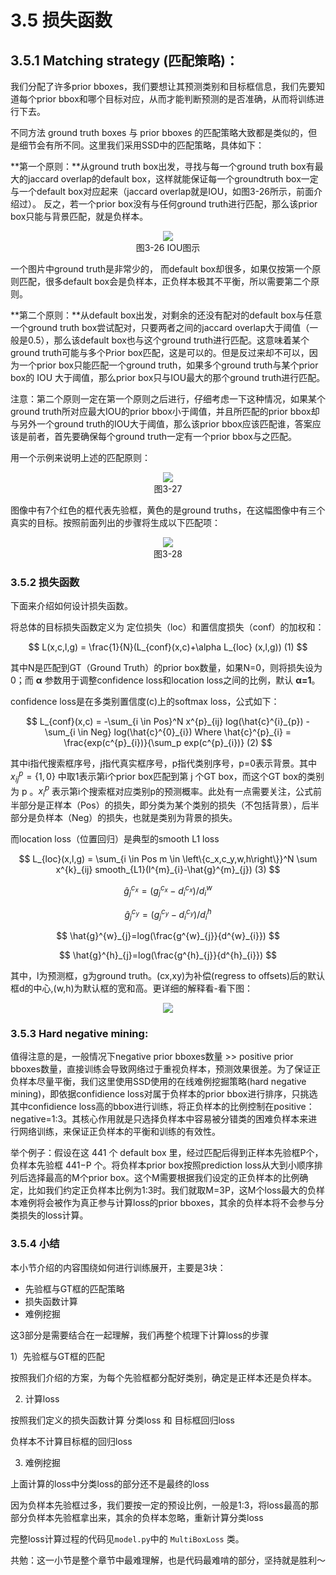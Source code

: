 # 3.5 损失函数

## 3.5.1 Matching strategy (匹配策略)：

我们分配了许多prior bboxes，我们要想让其预测类别和目标框信息，我们先要知道每个prior bbox和哪个目标对应，从而才能判断预测的是否准确，从而将训练进行下去。

不同方法 ground truth boxes 与 prior bboxes 的匹配策略大致都是类似的，但是细节会有所不同。这里我们采用SSD中的匹配策略，具体如下：

**第一个原则：**从ground truth box出发，寻找与每一个ground truth box有最大的jaccard overlap的default box，这样就能保证每一个groundtruth box一定与一个default box对应起来（jaccard overlap就是IOU，如图3-26所示，前面介绍过）。 反之，若一个prior box没有与任何ground truth进行匹配，那么该prior box只能与背景匹配，就是负样本。

<div align=center>
<img src="https://raw.githubusercontent.com/datawhalechina/dive-into-cv-pytorch/master/markdown_imgs/chapter03/3-26.png">
</div>
<center>图3-26 IOU图示</center>

一个图片中ground truth是非常少的， 而default box却很多，如果仅按第一个原则匹配，很多default box会是负样本，正负样本极其不平衡，所以需要第二个原则。

**第二个原则：**从default box出发，对剩余的还没有配对的default box与任意一个ground truth box尝试配对，只要两者之间的jaccard overlap大于阈值（一般是0.5），那么该default box也与这个ground truth进行匹配。这意味着某个ground truth可能与多个Prior box匹配，这是可以的。但是反过来却不可以，因为一个prior box只能匹配一个ground truth，如果多个ground truth与某个prior box的 IOU 大于阈值，那么prior box只与IOU最大的那个ground truth进行匹配。

注意：第二个原则一定在第一个原则之后进行，仔细考虑一下这种情况，如果某个ground truth所对应最大IOU的prior bbox小于阈值，并且所匹配的prior bbox却与另外一个ground truth的IOU大于阈值，那么该prior bbox应该匹配谁，答案应该是前者，首先要确保每个ground truth一定有一个prior bbox与之匹配。

用一个示例来说明上述的匹配原则：

<div align=center>
<img src="https://raw.githubusercontent.com/datawhalechina/dive-into-cv-pytorch/master/markdown_imgs/chapter03/3-27.png">
</div>
<center>图3-27</center>

图像中有7个红色的框代表先验框，黄色的是ground truths，在这幅图像中有三个真实的目标。按照前面列出的步骤将生成以下匹配项：

<div align=center>
<img src="https://raw.githubusercontent.com/datawhalechina/dive-into-cv-pytorch/master/markdown_imgs/chapter03/3-28.png">
</div>
<center>图3-28</center>


### 3.5.2 损失函数

下面来介绍如何设计损失函数。

将总体的目标损失函数定义为 定位损失（loc）和置信度损失（conf）的加权和：

$$
L(x,c,l,g) = \frac{1}{N}(L_{conf}(x,c)+\alpha L_{loc} (x,l,g)) (1)
$$

其中N是匹配到GT（Ground Truth）的prior box数量，如果N=0，则将损失设为0；而 **α** 参数用于调整confidence loss和location loss之间的比例，默认 **α=1**。

confidence loss是在多类别置信度(c)上的softmax loss，公式如下：

$$
L_{conf}(x,c) = -\sum_{i \in Pos}^N x^{p}_{ij} log(\hat{c}^{i}_{p}) - \sum_{i \in Neg} log(\hat{c}^{0}_{i})  Where \hat{c}^{p}_{i} = \frac{exp(c^{p}_{i})}{\sum_p exp(c^{p}_{i})} (2)
$$

其中i指代搜索框序号，j指代真实框序号，p指代类别序号，p=0表示背景。其中$x^{p}_{ij}=\left\{1,0\right\}$ 中取1表示第i个prior box匹配到第 j 个GT box，而这个GT box的类别为 p 。$x^{p}_{i}$ 表示第i个搜索框对应类别p的预测概率。此处有一点需要关注，公式前半部分是正样本（Pos）的损失，即分类为某个类别的损失（不包括背景），后半部分是负样本（Neg）的损失，也就是类别为背景的损失。

而location loss（位置回归）是典型的smooth L1 loss

$$
L_{loc}(x,l,g) = \sum_{i \in Pos  m \in \left\{c_x,c_y,w,h\right\}}^N \sum x^{k}_{ij} smooth_{L1}(l^{m}_{i}-\hat{g}^{m}_{j}) (3)
$$

$$
\hat{g}^{c_x}_{j}=(g^{c_x}_{j}-d^{c_x}_{i})/d^{w}_{i}
$$

$$
\hat{g}^{c_y}_{j}=(g^{c_y}_{j}-d^{c_y}_{i})/d^{h}_{i}
$$

$$
\hat{g}^{w}_{j}=log(\frac{g^{w}_{j}}{d^{w}_{i}})
$$

$$
\hat{g}^{h}_{j}=log(\frac{g^{h}_{j}}{d^{h}_{i}})
$$

其中，l为预测框，g为ground truth。(cx,xy)为补偿(regress to offsets)后的默认框d的中心,(w,h)为默认框的宽和高。更详细的解释看-看下图：

<div align=center>
<img src="https://raw.githubusercontent.com/datawhalechina/dive-into-cv-pytorch/master/markdown_imgs/chapter03/3-33.jpg">
</div>


### 3.5.3 Hard negative mining:

值得注意的是，一般情况下negative prior bboxes数量 >> positive prior bboxes数量，直接训练会导致网络过于重视负样本，预测效果很差。为了保证正负样本尽量平衡，我们这里使用SSD使用的在线难例挖掘策略(hard negative mining)，即依据confidience loss对属于负样本的prior bbox进行排序，只挑选其中confidience loss高的bbox进行训练，将正负样本的比例控制在positive：negative=1:3。其核心作用就是只选择负样本中容易被分错类的困难负样本来进行网络训练，来保证正负样本的平衡和训练的有效性。

举个例子：假设在这 441 个 default box 里，经过匹配后得到正样本先验框P个，负样本先验框 441−P 个。将负样本prior box按照prediction loss从大到小顺序排列后选择最高的M个prior box。这个M需要根据我们设定的正负样本的比例确定，比如我们约定正负样本比例为1:3时。我们就取M=3P，这M个loss最大的负样本难例将会被作为真正参与计算loss的prior bboxes，其余的负样本将不会参与分类损失的loss计算。

### 3.5.4 小结

本小节介绍的内容围绕如何进行训练展开，主要是3块：

- 先验框与GT框的匹配策略
- 损失函数计算
- 难例挖掘

这3部分是需要结合在一起理解，我们再整个梳理下计算loss的步骤

1）先验框与GT框的匹配

按照我们介绍的方案，为每个先验框都分配好类别，确定是正样本还是负样本。

2) 计算loss

按照我们定义的损失函数计算 分类loss 和 目标框回归loss

负样本不计算目标框的回归loss

3) 难例挖掘

上面计算的loss中分类loss的部分还不是最终的loss

因为负样本先验框过多，我们要按一定的预设比例，一般是1:3，将loss最高的那部分负样本先验框拿出来，其余的负样本忽略，重新计算分类loss

完整loss计算过程的代码见`model.py`中的 `MultiBoxLoss` 类。

共勉：这一小节是整个章节中最难理解，也是代码最难啃的部分，坚持就是胜利～


